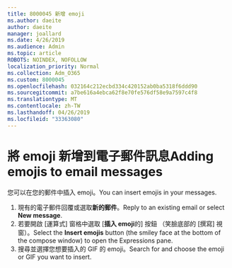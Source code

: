 ```yaml
---
title: 8000045 新增 emoji
ms.author: daeite
author: daeite
manager: joallard
ms.date: 4/26/2019
ms.audience: Admin
ms.topic: article
ROBOTS: NOINDEX, NOFOLLOW
localization_priority: Normal
ms.collection: Adm_O365
ms.custom: 8000045
ms.openlocfilehash: 032164c212ecbd334c420152ab0ba5318f6ddd90
ms.sourcegitcommit: a7be616a4ebca62f8e70fe576df58e9a7597c4f8
ms.translationtype: MT
ms.contentlocale: zh-TW
ms.lasthandoff: 04/26/2019
ms.locfileid: "33363080"
---
```

# <a name="adding-emojis-to-email-messages"></a><span data-ttu-id="cbd2b-102">將 emoji 新增到電子郵件訊息</span><span class="sxs-lookup"><span data-stu-id="cbd2b-102">Adding emojis to email messages</span></span>

<span data-ttu-id="cbd2b-103">您可以在您的郵件中插入 emoji。</span><span class="sxs-lookup"><span data-stu-id="cbd2b-103">You can insert emojis in your messages.</span></span>

1. <span data-ttu-id="cbd2b-104">現有的電子郵件回覆或選取**新的郵件**。</span><span class="sxs-lookup"><span data-stu-id="cbd2b-104">Reply to an existing email or select **New message**.</span></span>
1. <span data-ttu-id="cbd2b-105">若要開啟 [運算式] 窗格中選取 [**插入 emoji**的] 按鈕 （笑臉底部的 [撰寫] 視窗）。</span><span class="sxs-lookup"><span data-stu-id="cbd2b-105">Select the **Insert emojis** button (the smiley face at the bottom of the compose window) to open the Expressions pane.</span></span>
1. <span data-ttu-id="cbd2b-106">搜尋並選擇您想要插入的 GIF 的 emoji。</span><span class="sxs-lookup"><span data-stu-id="cbd2b-106">Search for and choose the emoji or GIF you want to insert.</span></span>